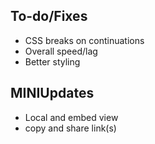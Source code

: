 ## To-do/Fixes
- CSS breaks on continuations
- Overall speed/lag
- Better styling

## MINIUpdates
- Local and embed view
- copy and share link(s)
